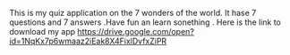 This is my quiz application on the 7 wonders of the world.
It hase 7 questions and 7 answers .Have fun an learn sonething .
Here is the link to download my app https://drive.google.com/open?id=1NqKx7p6wmaaz2iEak8X4FixlDvfxZiPR
